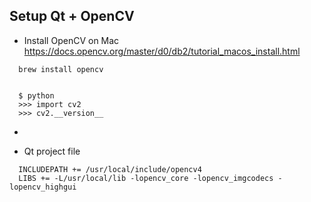 ## Setup Qt + OpenCV 

- Install OpenCV on Mac
https://docs.opencv.org/master/d0/db2/tutorial_macos_install.html

```
  brew install opencv


  $ python
  >>> import cv2
  >>> cv2.__version__
```

- 

- Qt project file
```
  INCLUDEPATH += /usr/local/include/opencv4
  LIBS += -L/usr/local/lib -lopencv_core -lopencv_imgcodecs -lopencv_highgui
```



